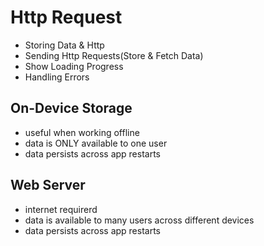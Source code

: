 # Http Request

* Storing Data & Http
* Sending Http Requests(Store & Fetch Data)
* Show Loading Progress
* Handling Errors

## On-Device Storage

* useful when working offline
* data is ONLY available to one user
* data persists across app restarts

## Web Server

* internet requirerd
* data is available to many users across different devices
* data persists across app restarts